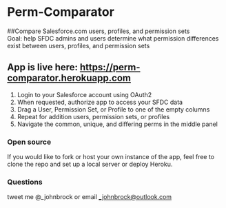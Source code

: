 Perm-Comparator
===============

##Compare Salesforce.com users, profiles, and permission sets  
Goal: help SFDC admins and users determine what permission differences exist between users, profiles, and permission sets

## App is live here: https://perm-comparator.herokuapp.com
1. Login to your Salesforce account using OAuth2
2. When requested, authorize app to access your SFDC data
3. Drag a User, Permission Set, or Profile to one of the empty columns
4. Repeat for addition users, permission sets, or profiles
5. Navigate the common, unique, and differing perms in the middle panel

### Open source
If you would like to fork or host your own instance of the app, feel free to clone the repo and set up a local server or deploy Heroku.

### Questions
tweet me @_johnbrock or email _johnbrock@outlook.com  
